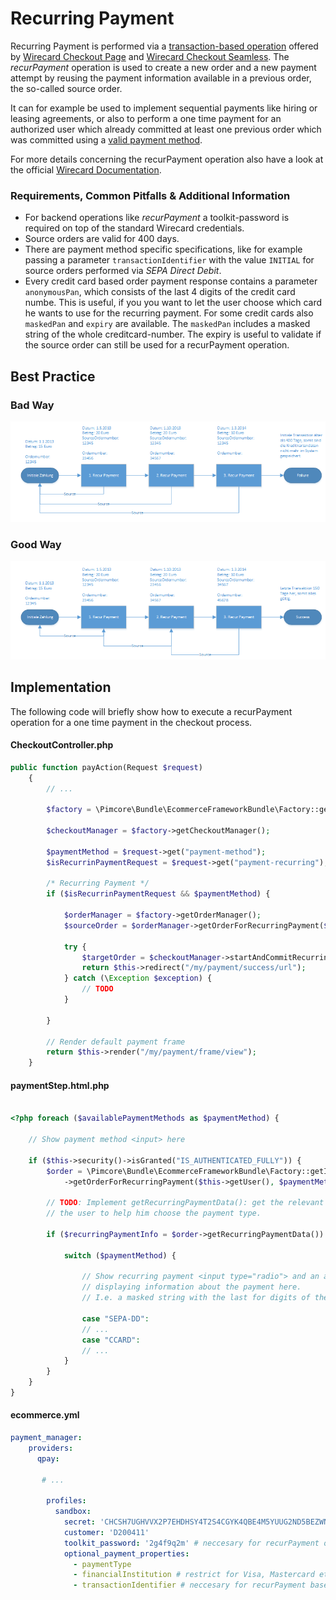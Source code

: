# Recurring Payment
  
Recurring Payment is performed via a [transaction-based operation](https://guides.wirecard.at/back-end_operations:transaction-based:start) offered by [Wirecard Checkout Page](https://guides.wirecard.at/wcp:start) and [Wirecard Checkout Seamless](https://guides.wirecard.at/wcs:start). The *recurPayment* operation is used to create a new order and a new payment attempt by reusing the payment information available in a previous order, the so-called source order.

It can for example be used to implement sequential payments like hiring or leasing agreements, or also to perform a one time payment for an authorized user which already committed at least one previous order which was committed using a [valid payment method](https://guides.wirecard.at/back-end_operations:transaction-based:table). 

For more details concerning the recurPayment operation also have a look at the official [Wirecard Documentation](https://guides.wirecard.at/back-end_operations:transaction-based:recurpayment).

### Requirements, Common Pitfalls & Additional Information
- For backend operations like *recurPayment* a toolkit-password is required on top of the standard Wirecard credentials. 
- Source orders are valid for 400 days.
- There are payment method specific specifications, like for example passing a parameter `transactionIdentifier` with the value `INITIAL` for source orders performed via *SEPA Direct Debit*.
- Every credit card based order payment response contains a parameter `anonymousPan`, which consists of the last 4 digits of the credit card numbe. This is useful, if you you want to let the user choose which card he wants to use for the recurring payment. For some credit cards also `maskedPan` and  `expiry` are available. The `maskedPan` includes a masked string of the whole creditcard-number. The expiry is useful to validate if the source order can still be used for a recurPayment operation.

## Best Practice
### Bad Way
![Recurring Payment Bad](../../img/recurring-payment-bad.png) 
### Good Way
![Recurring Payment Good](../../img/recurring-payment-good.png) 

## Implementation

The following code will briefly show how to execute a recurPayment operation for a one time payment in the checkout process.

#### CheckoutController.php

```php
public function payAction(Request $request)
    {
        // ...

        $factory = \Pimcore\Bundle\EcommerceFrameworkBundle\Factory::getInstance();
        
        $checkoutManager = $factory->getCheckoutManager();

        $paymentMethod = $request->get("payment-method");
        $isRecurrinPaymentRequest = $request->get("payment-recurring");

        /* Recurring Payment */
        if ($isRecurrinPaymentRequest && $paymentMethod) {
            
            $orderManager = $factory->getOrderManager();
            $sourceOrder = $orderManager->getOrderForRecurringPayment($this->getUser(), $paymentMethod);
            
            try {
                $targetOrder = $checkoutManager->startAndCommitRecurringOrderPayment($sourceOrder);
                return $this->redirect("/my/payment/success/url");
            } catch (\Exception $exception) {
                // TODO
            }

        }

        // Render default payment frame
        return $this->render("/my/payment/frame/view");
    }
```

#### paymentStep.html.php

```php

<?php foreach ($availablePaymentMethods as $paymentMethod) {

    // Show payment method <input> here

    if ($this->security()->isGranted("IS_AUTHENTICATED_FULLY")) {
        $order = \Pimcore\Bundle\EcommerceFrameworkBundle\Factory::getInstance()
            ->getOrderForRecurringPayment($this->getUser(), $paymentMethod));
            
        // TODO: Implement getRecurringPaymentData(): get the relevant for showing 
        // the user to help him choose the payment type.
        
        if ($recurringPaymentInfo = $order->getRecurringPaymentData()) {
        
            switch ($paymentMethod) {

                // Show recurring payment <input type="radio"> and an according label 
                // displaying information about the payment here. 
                // I.e. a masked string with the last for digits of the creditcard number
                
                case "SEPA-DD":
                // ...
                case "CCARD":
                // ...
            }
        }
    }
}

```

#### ecommerce.yml

```yaml
payment_manager:
    providers:
      qpay:
       
       # ...

        profiles:
          sandbox:
            secret: 'CHCSH7UGHVVX2P7EHDHSY4T2S4CGYK4QBE4M5YUUG2ND5BEZWNRZW5EJYVJQ'
            customer: 'D200411'
            toolkit_password: '2g4f9q2m' # neccesary for recurPayment operation
            optional_payment_properties:
              - paymentType
              - financialInstitution # restrict for Visa, Mastercard etc.
              - transactionIdentifier # neccesary for recurPayment based on SEPA DIRECT DEBIT
```